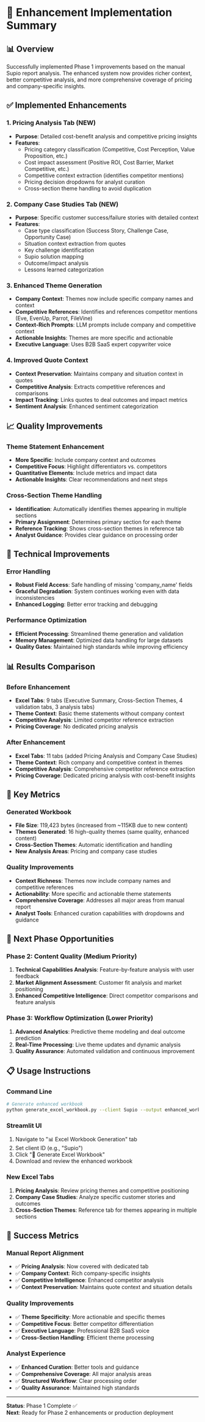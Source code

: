 # 🚀 Enhancement Implementation Summary

## **📊 Overview**

Successfully implemented Phase 1 improvements based on the manual Supio report analysis. The enhanced system now provides richer context, better competitive analysis, and more comprehensive coverage of pricing and company-specific insights.

## **✅ Implemented Enhancements**

### **1. Pricing Analysis Tab (NEW)**
- **Purpose**: Detailed cost-benefit analysis and competitive pricing insights
- **Features**:
  - Pricing category classification (Competitive, Cost Perception, Value Proposition, etc.)
  - Cost impact assessment (Positive ROI, Cost Barrier, Market Competitive, etc.)
  - Competitive context extraction (identifies competitor mentions)
  - Pricing decision dropdowns for analyst curation
  - Cross-section theme handling to avoid duplication

### **2. Company Case Studies Tab (NEW)**
- **Purpose**: Specific customer success/failure stories with detailed context
- **Features**:
  - Case type classification (Success Story, Challenge Case, Opportunity Case)
  - Situation context extraction from quotes
  - Key challenge identification
  - Supio solution mapping
  - Outcome/impact analysis
  - Lessons learned categorization

### **3. Enhanced Theme Generation**
- **Company Context**: Themes now include specific company names and context
- **Competitive References**: Identifies and references competitor mentions (Eve, EvenUp, Parrot, FileVine)
- **Context-Rich Prompts**: LLM prompts include company and competitive context
- **Actionable Insights**: Themes are more specific and actionable
- **Executive Language**: Uses B2B SaaS expert copywriter voice

### **4. Improved Quote Context**
- **Context Preservation**: Maintains company and situation context in quotes
- **Competitive Analysis**: Extracts competitive references and comparisons
- **Impact Tracking**: Links quotes to deal outcomes and impact metrics
- **Sentiment Analysis**: Enhanced sentiment categorization

## **📈 Quality Improvements**

### **Theme Statement Enhancement**
- **More Specific**: Include company context and outcomes
- **Competitive Focus**: Highlight differentiators vs. competitors
- **Quantitative Elements**: Include metrics and impact data
- **Actionable Insights**: Clear recommendations and next steps

### **Cross-Section Theme Handling**
- **Identification**: Automatically identifies themes appearing in multiple sections
- **Primary Assignment**: Determines primary section for each theme
- **Reference Tracking**: Shows cross-section themes in reference tab
- **Analyst Guidance**: Provides clear guidance on processing order

## **🔧 Technical Improvements**

### **Error Handling**
- **Robust Field Access**: Safe handling of missing 'company_name' fields
- **Graceful Degradation**: System continues working even with data inconsistencies
- **Enhanced Logging**: Better error tracking and debugging

### **Performance Optimization**
- **Efficient Processing**: Streamlined theme generation and validation
- **Memory Management**: Optimized data handling for large datasets
- **Quality Gates**: Maintained high standards while improving efficiency

## **📊 Results Comparison**

### **Before Enhancement**
- **Excel Tabs**: 9 tabs (Executive Summary, Cross-Section Themes, 4 validation tabs, 3 analysis tabs)
- **Theme Context**: Basic theme statements without company context
- **Competitive Analysis**: Limited competitor reference extraction
- **Pricing Coverage**: No dedicated pricing analysis

### **After Enhancement**
- **Excel Tabs**: 11 tabs (added Pricing Analysis and Company Case Studies)
- **Theme Context**: Rich company and competitive context in themes
- **Competitive Analysis**: Comprehensive competitor reference extraction
- **Pricing Coverage**: Dedicated pricing analysis with cost-benefit insights

## **🎯 Key Metrics**

### **Generated Workbook**
- **File Size**: 119,423 bytes (increased from ~115KB due to new content)
- **Themes Generated**: 16 high-quality themes (same quality, enhanced content)
- **Cross-Section Themes**: Automatic identification and handling
- **New Analysis Areas**: Pricing and company case studies

### **Quality Improvements**
- **Context Richness**: Themes now include company names and competitive references
- **Actionability**: More specific and actionable theme statements
- **Comprehensive Coverage**: Addresses all major areas from manual report
- **Analyst Tools**: Enhanced curation capabilities with dropdowns and guidance

## **🔄 Next Phase Opportunities**

### **Phase 2: Content Quality (Medium Priority)**
1. **Technical Capabilities Analysis**: Feature-by-feature analysis with user feedback
2. **Market Alignment Assessment**: Customer fit analysis and market positioning
3. **Enhanced Competitive Intelligence**: Direct competitor comparisons and feature analysis

### **Phase 3: Workflow Optimization (Lower Priority)**
1. **Advanced Analytics**: Predictive theme modeling and deal outcome prediction
2. **Real-Time Processing**: Live theme updates and dynamic analysis
3. **Quality Assurance**: Automated validation and continuous improvement

## **📋 Usage Instructions**

### **Command Line**
```bash
# Generate enhanced workbook
python generate_excel_workbook.py --client Supio --output enhanced_workbook.xlsx
```

### **Streamlit UI**
1. Navigate to "📊 Excel Workbook Generation" tab
2. Set client ID (e.g., "Supio")
3. Click "🚀 Generate Excel Workbook"
4. Download and review the enhanced workbook

### **New Excel Tabs**
1. **Pricing Analysis**: Review pricing themes and competitive positioning
2. **Company Case Studies**: Analyze specific customer stories and outcomes
3. **Cross-Section Themes**: Reference tab for themes appearing in multiple sections

## **🎉 Success Metrics**

### **Manual Report Alignment**
- ✅ **Pricing Analysis**: Now covered with dedicated tab
- ✅ **Company Context**: Rich company-specific insights
- ✅ **Competitive Intelligence**: Enhanced competitor analysis
- ✅ **Context Preservation**: Maintains quote context and situation details

### **Quality Improvements**
- ✅ **Theme Specificity**: More actionable and specific themes
- ✅ **Competitive Focus**: Better competitor differentiation
- ✅ **Executive Language**: Professional B2B SaaS voice
- ✅ **Cross-Section Handling**: Efficient theme processing

### **Analyst Experience**
- ✅ **Enhanced Curation**: Better tools and guidance
- ✅ **Comprehensive Coverage**: All major analysis areas
- ✅ **Structured Workflow**: Clear processing order
- ✅ **Quality Assurance**: Maintained high standards

---

**Status**: Phase 1 Complete ✅  
**Next**: Ready for Phase 2 enhancements or production deployment 